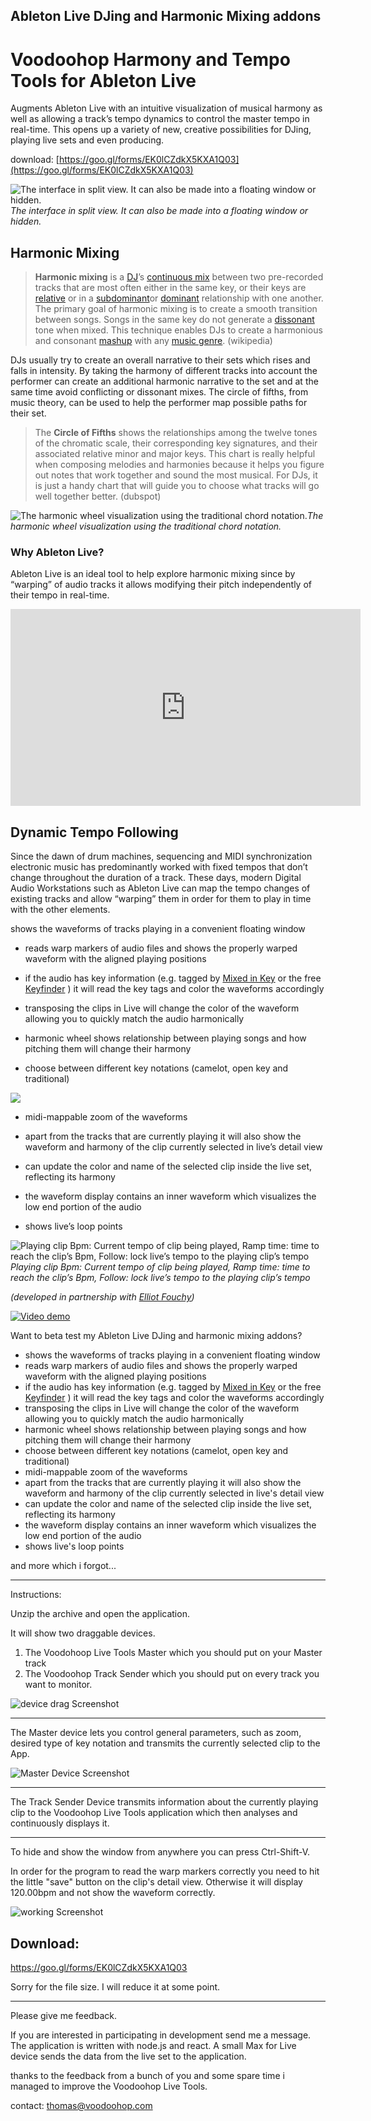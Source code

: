 Ableton Live DJing and Harmonic Mixing addons
------------------

# Voodoohop Harmony and Tempo Tools for Ableton Live

Augments Ableton Live with an intuitive visualization of musical harmony as well as allowing a track’s tempo dynamics to control the master tempo in real-time. This opens up a variety of new, creative possibilities for DJing, playing live sets and even producing.

download: [https://goo.gl/forms/EK0lCZdkX5KXA1Q03](https://goo.gl/forms/EK0lCZdkX5KXA1Q03)

![The interface in split view. It can also be made into a floating window or hidden.](https://cdn-images-1.medium.com/max/2000/1*521WOyO6NBYfPPOZv43Icw.png)*The interface in split view. It can also be made into a floating window or hidden.*

## Harmonic Mixing
> **Harmonic mixing** is a [DJ](https://en.wikipedia.org/wiki/DJ)’s [continuous mix](https://en.wikipedia.org/wiki/Continuous_mix) between two pre-recorded tracks that are most often either in the same key, or their keys are [relative](https://en.wikipedia.org/wiki/Relative_key) or in a [subdominant](https://en.wikipedia.org/wiki/Subdominant)or [dominant](https://en.wikipedia.org/wiki/Dominant_(music)) relationship with one another.
> The primary goal of harmonic mixing is to create a smooth transition between songs. Songs in the same key do not generate a [dissonant](https://en.wikipedia.org/wiki/Consonance_and_dissonance) tone when mixed. This technique enables DJs to create a harmonious and consonant [mashup](https://en.wikipedia.org/wiki/Mashup_(music)) with any [music genre](https://en.wikipedia.org/wiki/Music_genre). (wikipedia)

DJs usually try to create an overall narrative to their sets which rises and falls in intensity. By taking the harmony of different tracks into account the performer can create an additional harmonic narrative to the set and at the same time avoid conflicting or dissonant mixes. The circle of fifths, from music theory, can be used to help the performer map possible paths for their set.
> The **Circle of Fifths** shows the relationships among the twelve tones of the chromatic scale, their corresponding key signatures, and their associated relative minor and major keys. This chart is really helpful when composing melodies and harmonies because it helps you figure out notes that work together and sound the most musical. For DJs, it is just a handy chart that will guide you to choose what tracks will go well together better. (dubspot)

![The harmonic wheel visualization using the traditional chord notation.](https://cdn-images-1.medium.com/max/2000/1*cZcPlKdVNTwxF_HPW8YPZg.png)*The harmonic wheel visualization using the traditional chord notation.*

### Why Ableton Live?

Ableton Live is an ideal tool to help explore harmonic mixing since by “warping” of audio tracks it allows modifying their pitch independently of their tempo in real-time.

<center><iframe width="560" height="315" src="https://www.youtube.com/embed/4TBwbnvVHJM" frameborder="0" allowfullscreen></iframe></center>

## Dynamic Tempo Following

Since the dawn of drum machines, sequencing and MIDI synchronization electronic music has predominantly worked with fixed tempos that don’t change throughout the duration of a track. These days, modern Digital Audio Workstations such as Ableton Live can map the tempo changes of existing tracks and allow “warping” them in order for them to play in time with the other elements.

shows the waveforms of tracks playing in a convenient floating window

* reads warp markers of audio files and shows the properly warped waveform with the aligned playing positions

* if the audio has key information (e.g. tagged by [Mixed in Key](http://www.mixedinkey.com/) or the free [Keyfinder](http://www.ibrahimshaath.co.uk/keyfinder/) ) it will read the key tags and color the waveforms accordingly

* transposing the clips in Live will change the color of the waveform allowing you to quickly match the audio harmonically

* harmonic wheel shows relationship between playing songs and how pitching them will change their harmony

* choose between different key notations (camelot, open key and traditional)

![](https://cdn-images-1.medium.com/max/2000/1*LfkRW_hAb7BUqAL4d1TU1g.png)

* midi-mappable zoom of the waveforms

* apart from the tracks that are currently playing it will also show the waveform and harmony of the clip currently selected in live’s detail view

* can update the color and name of the selected clip inside the live set, reflecting its harmony

* the waveform display contains an inner waveform which visualizes the low end portion of the audio

* shows live’s loop points

![Playing clip Bpm: Current tempo of clip being played, Ramp time: time to reach the clip’s Bpm, Follow: lock live’s tempo to the playing clip’s tempo](https://cdn-images-1.medium.com/max/2000/1*jMEo47eWM5l5w4zDBvNKHg.png)*Playing clip Bpm: Current tempo of clip being played, Ramp time: time to reach the clip’s Bpm, Follow: lock live’s tempo to the playing clip’s tempo*

*(developed in partnership with [Elliot Fouchy](undefined))*


[![Video demo](http://img.youtube.com/vi/DGWDu8ECST0/0.jpg)](http://www.youtube.com/watch?v=DGWDu8ECST0)

Want to beta test my Ableton Live DJing and harmonic mixing addons?

- shows the waveforms of tracks playing in a convenient floating window
- reads warp markers of audio files and shows the properly warped waveform with the aligned playing positions
- if the audio has key information (e.g. tagged by [Mixed in Key](http://www.mixedinkey.com/) or the free [Keyfinder](http://www.ibrahimshaath.co.uk/keyfinder/) ) it will read the key tags and color the waveforms accordingly
- transposing the clips in Live will change the color of the waveform allowing you to quickly match the audio harmonically
- harmonic wheel shows relationship between playing songs and how pitching them will change their harmony
- choose between different key notations (camelot, open key and traditional)
- midi-mappable zoom of the waveforms
- apart from the tracks that are currently playing it will also show the waveform and harmony of the clip currently selected in live's detail view
- can update the color and name of the selected clip inside the live set, reflecting its harmony
- the waveform display contains an inner waveform which visualizes the low end portion of the audio
- shows live's loop points

and more which i forgot...

-------------------------------
Instructions:

Unzip the archive and open the application.

It will show two draggable devices.

1. The Voodohoop Live Tools Master which you should put on your Master track
2. The Voodoohop Track Sender which you should put on every track you want to monitor.

![device drag Screenshot][devicedrag]

***

The Master device lets you control general parameters, such as zoom, desired type of key notation and transmits the currently selected clip to the App.

![Master Device Screenshot][masterdevice]

***

The Track Sender Device transmits information about the currently playing clip to the Voodoohop Live Tools application which then analyses and continuously displays it.

***

To hide and show the window from anywhere you can press Ctrl-Shift-V.

In order for the program to read the warp markers correctly you need to hit the little "save" button on the clip's detail view. Otherwise it will display 120.00bpm and not show the waveform correctly.

![working Screenshot][working]



Download:
--------------
https://goo.gl/forms/EK0lCZdkX5KXA1Q03

Sorry for the file size. I will reduce it at some point. 

***

Please give me feedback.

If you are interested in participating in development send me a message. The application is written with node.js and react. A small Max for Live device sends the data from the live set to the application.

thanks to the feedback from a bunch of you and some spare time i managed to improve the Voodoohop Live Tools. 

contact: thomas@voodoohop.com


[devicedrag]: https://github.com/voodoohop/voodoohop-ableton-tools/blob/master/screenshot_device_drag_sm.png?raw=true "Voodoohop Live Tools opening screenshot"
[working]: https://github.com/voodoohop/voodoohop-ableton-tools/blob/master/screenshot_working.png?raw=true "Voodoohop Live Tools working screenshot"
[masterdevice]: https://github.com/voodoohop/voodoohop-ableton-tools/blob/master/screenshot_master_device.png?raw=true "Voodoohop Live Tools working screenshot"
